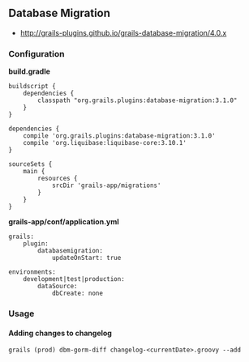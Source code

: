 
## Database Migration

- http://grails-plugins.github.io/grails-database-migration/4.0.x

### Configuration

**build.gradle**

    buildscript {
        dependencies {
            classpath "org.grails.plugins:database-migration:3.1.0"
        }
    }
    
    dependencies {
        compile 'org.grails.plugins:database-migration:3.1.0'
        compile 'org.liquibase:liquibase-core:3.10.1'
    }

    sourceSets {
        main {
            resources {
                srcDir 'grails-app/migrations'
            }
        }
    }

**grails-app/conf/application.yml**

    grails:
        plugin:
            databasemigration:
                updateOnStart: true

    environments:
        development|test|production:
            dataSource:
                dbCreate: none
    
### Usage
#### Adding changes to changelog

    grails (prod) dbm-gorm-diff changelog-<currentDate>.groovy --add
  
